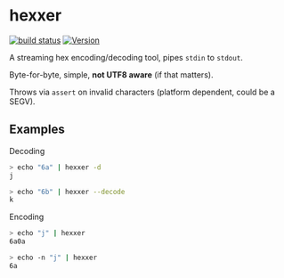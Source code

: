# hexxer

[![build status](https://secure.travis-ci.org/dcousens/hexxer.png)](http://travis-ci.org/dcousens/hexxer)
[![Version](https://img.shields.io/npm/v/hexxer.svg)](https://www.npmjs.org/package/hexxer)

A streaming hex encoding/decoding tool,  pipes `stdin` to `stdout`.

Byte-for-byte, simple, **not UTF8 aware** (if that matters).

Throws via `assert` on invalid characters (platform dependent, could be a SEGV).


## Examples

Decoding
``` bash
> echo "6a" | hexxer -d
j

> echo "6b" | hexxer --decode
k
```

Encoding
``` bash
> echo "j" | hexxer
6a0a

> echo -n "j" | hexxer
6a
```
